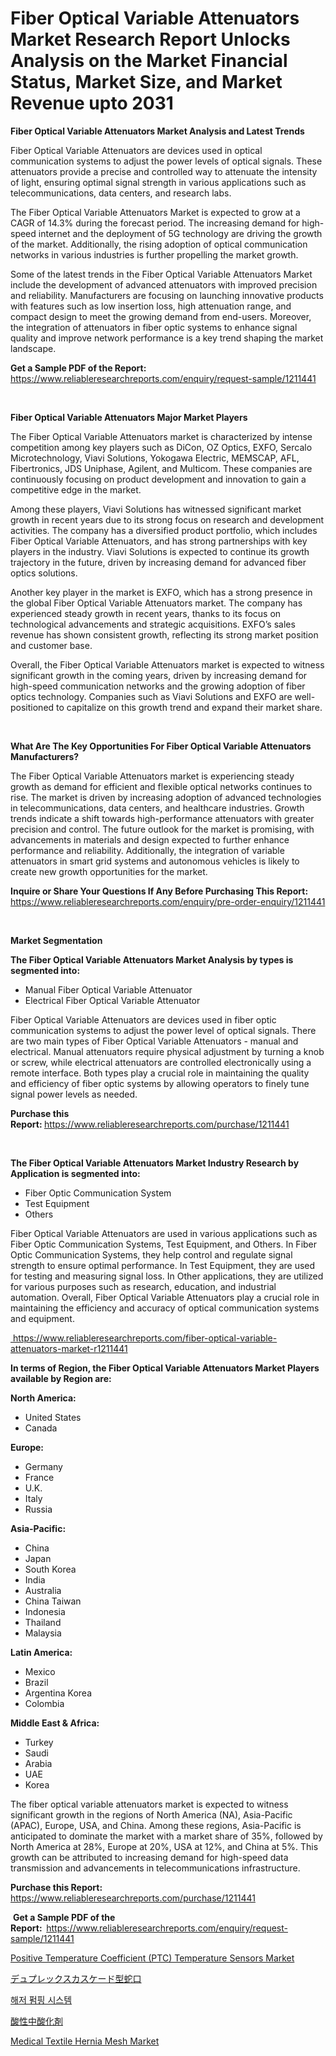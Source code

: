 <p><h1>Fiber Optical Variable Attenuators Market Research Report Unlocks Analysis on the Market Financial Status, Market Size, and Market Revenue upto 2031</h1></p><p><strong>Fiber Optical Variable Attenuators Market Analysis and Latest Trends</strong></p>
<p><p>Fiber Optical Variable Attenuators are devices used in optical communication systems to adjust the power levels of optical signals. These attenuators provide a precise and controlled way to attenuate the intensity of light, ensuring optimal signal strength in various applications such as telecommunications, data centers, and research labs.</p><p>The Fiber Optical Variable Attenuators Market is expected to grow at a CAGR of 14.3% during the forecast period. The increasing demand for high-speed internet and the deployment of 5G technology are driving the growth of the market. Additionally, the rising adoption of optical communication networks in various industries is further propelling the market growth.</p><p>Some of the latest trends in the Fiber Optical Variable Attenuators Market include the development of advanced attenuators with improved precision and reliability. Manufacturers are focusing on launching innovative products with features such as low insertion loss, high attenuation range, and compact design to meet the growing demand from end-users. Moreover, the integration of attenuators in fiber optic systems to enhance signal quality and improve network performance is a key trend shaping the market landscape.</p></p>
<p><strong>Get a Sample PDF of the Report:&nbsp;</strong> <a href="https://www.reliableresearchreports.com/enquiry/request-sample/1211441">https://www.reliableresearchreports.com/enquiry/request-sample/1211441</a></p>
<p>&nbsp;</p>
<p><strong>Fiber Optical Variable Attenuators Major Market Players</strong></p>
<p><p>The Fiber Optical Variable Attenuators market is characterized by intense competition among key players such as DiCon, OZ Optics, EXFO, Sercalo Microtechnology, Viavi Solutions, Yokogawa Electric, MEMSCAP, AFL, Fibertronics, JDS Uniphase, Agilent, and Multicom. These companies are continuously focusing on product development and innovation to gain a competitive edge in the market.</p><p>Among these players, Viavi Solutions has witnessed significant market growth in recent years due to its strong focus on research and development activities. The company has a diversified product portfolio, which includes Fiber Optical Variable Attenuators, and has strong partnerships with key players in the industry. Viavi Solutions is expected to continue its growth trajectory in the future, driven by increasing demand for advanced fiber optics solutions.</p><p>Another key player in the market is EXFO, which has a strong presence in the global Fiber Optical Variable Attenuators market. The company has experienced steady growth in recent years, thanks to its focus on technological advancements and strategic acquisitions. EXFO’s sales revenue has shown consistent growth, reflecting its strong market position and customer base.</p><p>Overall, the Fiber Optical Variable Attenuators market is expected to witness significant growth in the coming years, driven by increasing demand for high-speed communication networks and the growing adoption of fiber optics technology. Companies such as Viavi Solutions and EXFO are well-positioned to capitalize on this growth trend and expand their market share.</p></p>
<p>&nbsp;</p>
<p><strong>What Are The Key Opportunities For Fiber Optical Variable Attenuators Manufacturers?</strong></p>
<p><p>The Fiber Optical Variable Attenuators market is experiencing steady growth as demand for efficient and flexible optical networks continues to rise. The market is driven by increasing adoption of advanced technologies in telecommunications, data centers, and healthcare industries. Growth trends indicate a shift towards high-performance attenuators with greater precision and control. The future outlook for the market is promising, with advancements in materials and design expected to further enhance performance and reliability. Additionally, the integration of variable attenuators in smart grid systems and autonomous vehicles is likely to create new growth opportunities for the market.</p></p>
<p><strong>Inquire or Share Your Questions If Any Before Purchasing This Report:</strong> <a href="https://www.reliableresearchreports.com/enquiry/pre-order-enquiry/1211441">https://www.reliableresearchreports.com/enquiry/pre-order-enquiry/1211441</a></p>
<p>&nbsp;</p>
<p><strong>Market Segmentation</strong></p>
<p><strong>The Fiber Optical Variable Attenuators Market Analysis by types is segmented into:</strong></p>
<p><ul><li>Manual Fiber Optical Variable Attenuator</li><li>Electrical Fiber Optical Variable Attenuator</li></ul></p>
<p><p>Fiber Optical Variable Attenuators are devices used in fiber optic communication systems to adjust the power level of optical signals. There are two main types of Fiber Optical Variable Attenuators - manual and electrical. Manual attenuators require physical adjustment by turning a knob or screw, while electrical attenuators are controlled electronically using a remote interface. Both types play a crucial role in maintaining the quality and efficiency of fiber optic systems by allowing operators to finely tune signal power levels as needed.</p></p>
<p><strong>Purchase this Report:&nbsp;</strong><a href="https://www.reliableresearchreports.com/purchase/1211441">https://www.reliableresearchreports.com/purchase/1211441</a></p>
<p>&nbsp;</p>
<p><strong>The Fiber Optical Variable Attenuators Market Industry Research by Application is segmented into:</strong></p>
<p><ul><li>Fiber Optic Communication System</li><li>Test Equipment</li><li>Others</li></ul></p>
<p><p>Fiber Optical Variable Attenuators are used in various applications such as Fiber Optic Communication Systems, Test Equipment, and Others. In Fiber Optic Communication Systems, they help control and regulate signal strength to ensure optimal performance. In Test Equipment, they are used for testing and measuring signal loss. In Other applications, they are utilized for various purposes such as research, education, and industrial automation. Overall, Fiber Optical Variable Attenuators play a crucial role in maintaining the efficiency and accuracy of optical communication systems and equipment.</p></p>
<p><a href="https://www.reliableresearchreports.com/fiber-optical-variable-attenuators-market-r1211441">&nbsp;https://www.reliableresearchreports.com/fiber-optical-variable-attenuators-market-r1211441</a></p>
<p><strong>In terms of Region, the Fiber Optical Variable Attenuators Market Players available by Region are:</strong></p>
<p>
    <p> <strong> North America: </strong>
        <ul>
            <li>United States</li>
            <li>Canada</li>
        </ul>
        </p> 
    <p> <strong> Europe: </strong>
        <ul>
            <li>Germany</li>
            <li>France</li>
            <li>U.K.</li>
            <li>Italy</li>
            <li>Russia</li>
        </ul>
        </p> 
    <p> <strong> Asia-Pacific: </strong>
        <ul>
            <li>China</li>
            <li>Japan</li>
            <li>South Korea</li>
            <li>India</li>
            <li>Australia</li>
            <li>China Taiwan</li>
            <li>Indonesia</li>
            <li>Thailand</li>
            <li>Malaysia</li>
        </ul>
        </p> 
    <p> <strong> Latin America: </strong>
        <ul>
            <li>Mexico</li>
            <li>Brazil</li>
            <li>Argentina Korea</li>
            <li>Colombia</li>
        </ul>
        </p> 
    <p> <strong> Middle East & Africa: </strong>
        <ul>
            <li>Turkey</li>
            <li>Saudi</li>
            <li>Arabia</li>
            <li>UAE</li>
            <li>Korea</li>
        </ul>
    </p>
    </p>
<p><p>The fiber optical variable attenuators market is expected to witness significant growth in the regions of North America (NA), Asia-Pacific (APAC), Europe, USA, and China. Among these regions, Asia-Pacific is anticipated to dominate the market with a market share of 35%, followed by North America at 28%, Europe at 20%, USA at 12%, and China at 5%. This growth can be attributed to increasing demand for high-speed data transmission and advancements in telecommunications infrastructure.</p></p>
<p><strong>Purchase this Report: </strong><a href="https://www.reliableresearchreports.com/purchase/1211441">https://www.reliableresearchreports.com/purchase/1211441</a></p>
<p>&nbsp;<strong>Get a Sample PDF of the Report:&nbsp;&nbsp;</strong><a href="https://www.reliableresearchreports.com/enquiry/request-sample/1211441">https://www.reliableresearchreports.com/enquiry/request-sample/1211441</a></p>
<p><strong></strong></p>
<p><p><a href="https://issuu.com/reportprime-2/docs/positive-temperature-coefficient-ptc-temperature-s">Positive Temperature Coefficient (PTC) Temperature Sensors Market</a></p><p><a href="https://github.com/andrade7361/Market-Research-Report-List-1/blob/main/1126466101276.md">デュプレックスカスケード型蛇口</a></p><p><a href="https://github.com/mdmazharulnwr786/Market-Research-Report-List-1/blob/main/685213094844.md">해저 펌핑 시스템</a></p><p><a href="https://github.com/RaeJenkins1952/Market-Research-Report-List-1/blob/main/4583475101277.md">酸性中酸化剤</a></p><p><a href="https://github.com/Krish2023na/Market-Research-Report-List-4/blob/main/medical-textile-hernia-mesh-market.md">Medical Textile Hernia Mesh Market</a></p></p>